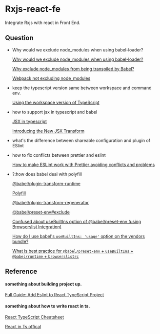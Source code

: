 # Rxjs-react-fe

Integrate Rxjs with react in Front End.

## Question

- Why would we exclude node_modules when using babel-loader?

  [Why would we exclude node_modules when using babel-loader?](https://stackoverflow.com/questions/54156617/why-would-we-exclude-node-modules-when-using-babel-loader)

  [Why exclude node_modules from being transpiled by Babel?](https://stackoverflow.com/questions/66001749/why-exclude-node-modules-from-being-transpiled-by-babel)

  [Webpack not excluding node_modules](https://stackoverflow.com/questions/33001237/webpack-not-excluding-node-modules)

- keep the typescript version same between workspace and command env.

  [Using the workspace version of TypeScript](https://code.visualstudio.com/docs/typescript/typescript-compiling#_using-newer-typescript-versions)

- how to support jsx in typescript and babel

  [JSX in typescript](https://www.typescriptlang.org/docs/handbook/jsx.html)

  [Introducing the New JSX Transform](https://legacy.reactjs.org/blog/2020/09/22/introducing-the-new-jsx-transform.html)

- what's the difference between shareable configuration and plugin of ESlint

- how to fix conflicts between prettier and eslint

  [How to make ESLint work with Prettier avoiding conflicts and problems](https://dev.to/studio_m_song/how-to-make-eslint-work-with-prettier-avoiding-conflicts-and-problems-57pi)

- ?:how does babel deal with polyfill

  [@babel/plugin-transform-runtime](https://babeljs.io/docs/babel-plugin-transform-runtime#technical-details)

  [Polyfill](https://babeljs.io/docs/usage#polyfill)

  [@babel/plugin-transform-regenerator](https://babeljs.io/docs/babel-plugin-transform-regenerator)

  [@babel/preset-env#exclude](https://babeljs.io/docs/babel-preset-env.html#exclude)

  [Confused about useBuiltIns option of @babel/preset-env (using Browserslist Integration)](https://stackoverflow.com/questions/52625979/confused-about-usebuiltins-option-of-babel-preset-env-using-browserslist-integ)

  [How do I use babel's `useBuiltIns: 'usage'` option on the vendors bundle?](https://stackoverflow.com/questions/52407499/how-do-i-use-babels-usebuiltins-usage-option-on-the-vendors-bundle)

  [What is best practice for `@babel/preset-env` + `useBuiltIns` + `@babel/runtime` + `browserslistrc`](https://stackoverflow.com/questions/63231564/what-is-best-practice-for-babel-preset-env-usebuiltins-babel-runtime)

## Reference

#### something about building project up.
  [Full Guide: Add Eslint to React TypeScript Project](https://levelup.gitconnected.com/full-guide-add-eslint-to-react-typescript-project-406618192b9)

#### something about how to write react in ts.
  [React TypeScript Cheatsheet](https://react-typescript-cheatsheet.netlify.app/docs/basic/getting-started/basic_type_example)

  [React in Ts offical](https://www.typescriptlang.org/docs/handbook/react.html)

